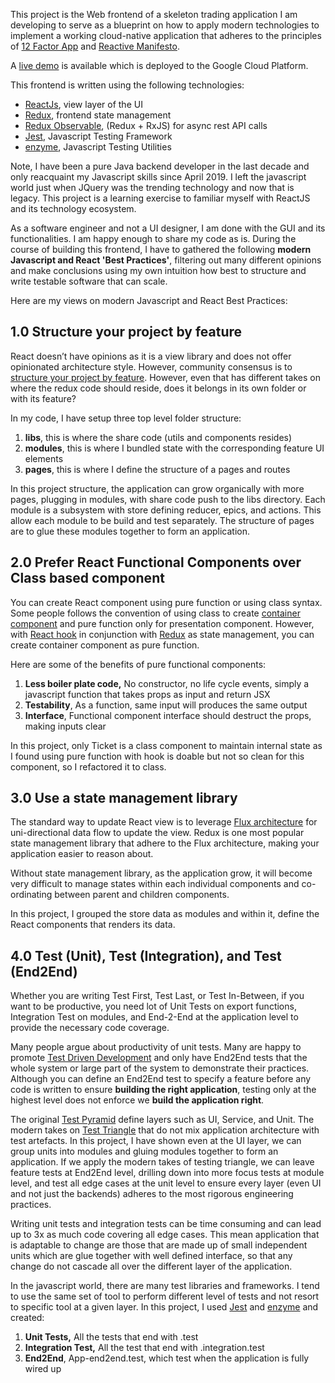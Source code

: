 This project is the Web frontend of a skeleton trading application I am developing to serve as a blueprint on how to apply modern technologies to implement a working cloud-native application that adheres to the principles of <a href="https://12factor.net/">12 Factor App</a> and <a href="https://www.reactivemanifesto.org/">Reactive Manifesto</a>.

A <a href="http://tradedemo-ng.appspot.com" alt="tradedemo-ng">live demo</a> is available which is deployed to the Google Cloud Platform.

This frontend is written using the following technologies:
<ul>
  <li><a href="https://reactjs.org" alt="reactjs">ReactJs</a>, view layer of the UI</li>
  <li><a href="https://redux.js.org" alt="redux">Redux</a>, frontend state management</li>
  <li><a href="https://redux-observable.js.org/" alt="redux">Redux Observable</a>, (Redux + RxJS) for async rest API calls</li>
  <li><a href="https://jestjs.io/" alt="redux">Jest</a>, Javascript Testing Framework</li>
  <li><a href="https://airbnb.io/enzyme/" alt="enzyme">enzyme</a>, Javascript Testing Utilities</li>
</ul>

Note, I have been a pure Java backend developer in the last decade and only reacquaint my Javascript skills since April 2019. I left the javascript world just when JQuery was the trending technology and now that is legacy. This project is a learning exercise to familiar myself with ReactJS and its technology ecosystem.

As a software engineer and not a UI designer, I am done with the GUI and its functionalities. I am happy enough to share my code as is. During the course of building this frontend, I have to gathered the following <b>modern Javascript and React 'Best Practices'</b>, filtering out many different opinions and make conclusions using my own intuition how best to structure and write testable software that can scale.

Here are my views on modern Javascript and React Best Practices:

<h2>1.0 Structure your project by feature</h2>
<p>
React doesn’t have opinions as it is a view library and does not offer opinionated architecture style.
However, community consensus is to <a href="https://reactjs.org/docs/faq-structure.html">structure your project by feature</a>. However, even that has different takes on where the redux code should reside, does it belongs in its own folder or with its feature?
<p>

<p>
In my code, I have setup three top level folder structure:

<ol>
  <li><b>libs</b>, this is where the share code (utils and components resides)</li>
  <li><b>modules</b>, this is where I bundled state with the corresponding feature UI elements</li>
  <li><b>pages</b>, this is where I define the structure of a pages and routes</li>
</ol>
</p>

In this project structure, the application can grow organically with more pages, plugging in modules, with share code push to the libs directory. Each module is a subsystem with store defining reducer, epics, and actions. This allow each module to be build and test separately. The structure of pages are to glue these modules together to form an application.

<h2>2.0 Prefer React Functional Components over Class based component </h2>
<p>
You can create React component using pure function or using class syntax. Some people follows the convention of using class to create <a href="https://medium.com/@learnreact/container-components-c0e67432e005">container component</a> and pure function only for presentation component. However, with <a href="https://reactjs.org/docs/hooks-effect.html">React hook</a> in conjunction with <a href="https://redux.js.org" alt="redux">Redux</a> as state management, you can create container component as pure function.
</p>
<p>Here are some of the benefits of pure functional components:
<ol>
  <li><b>Less boiler plate code,</b> No constructor, no life cycle events, simply a javascript function that takes props as input and return JSX</li>
  <li><b>Testability</b>, As a function, same input will produces the same output</li>
  <li><b>Interface</b>, Functional component interface should destruct the props, making inputs clear</li>
</ol>
</p>
<p>
In this project, only Ticket is a class component to maintain internal state as I found using pure function with hook is doable but not so clean for this component, so I refactored it to class.
</p>

<h2>3.0 Use a state management library</h2>
<p>
The standard way to update React view is to leverage <a href="https://facebook.github.io/flux/docs/in-depth-overview">Flux architecture</a> for uni-directional data flow to update the view. Redux is one most popular state management library that adhere to the Flux architecture, making your application easier to reason about.
</p>
<p>
Without state management library, as the application grow, it will become very difficult to manage states within each individual components and co-ordinating between parent and children components.
</p>
<p>
In this project, I grouped the store data as modules and within it, define the React components that renders its data.
</p>

<h2>4.0 Test (Unit), Test (Integration), and Test (End2End)</h2>
<p>
Whether you are writing Test First, Test Last, or Test In-Between, if you want to be productive, you need lot of Unit Tests on export functions, Integration Test on modules, and End-2-End at the application level to provide the necessary code coverage.
</p>
<p>
Many people argue about productivity of unit tests. Many are happy to promote <a href="https://en.wikipedia.org/wiki/Test-driven_development">Test Driven Development</a> and only have End2End tests that the whole system or large part of the system to demonstrate their practices. Although you can define an End2End test to specify a feature before any code is written to ensure <b>building the right application</b>, testing only at the highest level does not enforce we <b>build the application right</b>.
</p>
<p>
The original <a href="https://martinfowler.com/bliki/TestPyramid.html">Test Pyramid</a> define layers such as UI, Service, and Unit. The modern takes on <a href="https://dzone.com/articles/the-battle-of-the-testing-triangle">Test Triangle</a> that do not mix application architecture with test artefacts. In this project, I have shown even at the UI layer, we can group units into modules and gluing modules together to form an application. If we apply the modern takes of testing triangle, we can leave feature tests at End2End level, drilling down into more focus tests at module level, and test all edge cases at the unit level to ensure every layer (even UI and not just the backends) adheres to the most rigorous engineering practices.
</p>
<p>
Writing unit tests and integration tests can be time consuming and can lead up to 3x as much code covering all edge cases. This mean application that is adaptable to change are those that are made up of small independent units which are glue together with well defined interface, so that any change do not cascade all over the different layer of the application.
</p>
<p>
In the javascript world, there are many test libraries and frameworks. I tend to use the same set of tool to perform different level of tests and not resort to specific tool at a given layer. In this project, I used <a href="https://jestjs.io/" alt="redux">Jest</a> and <a href="https://airbnb.io/enzyme/" alt="enzyme">enzyme</a> and created:

<ol>
  <li><b>Unit Tests,</b> All the tests that end with .test</li>
  <li><b>Integration Test,</b> All the test that end with .integration.test</li>
  <li><b>End2End</b>, App-end2end.test, which test when the application is fully wired up</li>
</ol>
</p>

